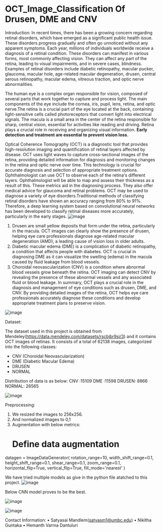 # OCT_Image_Classification Of Drusen, DME and CNV

Introduction:
In recent times, there has been a growing concern regarding retinal disorders, which have emerged as a significant public health issue. These disorders progress gradually and often go unnoticed without any apparent symptoms. Each year, millions of individuals worldwide receive a diagnosis of a retinal condition. These disorders can manifest in various forms, most commonly affecting vision. They can affect any part of the retina, leading to visual impairments, and in severe cases, blindness. Examples of retinal disorders include diabetic retinopathy, macular pucker, glaucoma, macular hole, age-related macular degeneration, drusen, central serous retinopathy, macular edema, vitreous traction, and optic nerve abnormalities.

The human eye is a complex organ responsible for vision, composed of several parts that work together to capture and process light. The main components of the eye include the cornea, iris, pupil, lens, retina, and optic nerve.The retina is a crucial part of the eye located at the back, containing light-sensitive cells called photoreceptors that convert light into electrical signals. The macula is a small area in the center of the retina responsible for sharp, central vision, essential for activities like reading and driving. Retina plays a crucial role in receiving and organizing visual information. **Early detection and treatment are essential to prevent vision loss.** 

Optical Coherence Tomography (OCT) is a diagnostic tool that provides high-resolution imaging and quantification of retinal layers affected by disease. OCT uses light waves to capture cross-sectional images of the retina, providing detailed information for diagnosis and monitoring changes in the retina and optic nerve over time. This technology is crucial for accurate diagnosis and selection of appropriate treatment options. Ophthalmologist can use OCT to observe each of the retina's different layers. Ophthalmologist will be able to map and assess their thickness as a result of this. These metrics aid in the diagnosing process. They also offer medical advice for glaucoma and retinal problems. OCT may be used to diagnose a variety of eye disorders.Traditional methods of classifying retinal disorders have shown an accuracy ranging from 80% to 91%. Therefore, a deep learning system based on convolutional neural networks has been developed to classify retinal diseases more accurately, particularly in the early stages.
![image](https://github.com/Satyasaimandlem/OCT_Image_Classification/assets/129209796/83cb61d2-b7d4-4942-bd86-b919160fcf77)

1. Drusen are small yellow deposits that form under the retina, particularly in the macula. OCT images can clearly show the presence of drusen, helping eye care professionals diagnose age-related macular degeneration (AMD), a leading cause of vision loss in older adults.
2. Diabetic macular edema (DME) is a complication of diabetic retinopathy, a condition that affects people with diabetes. OCT is crucial in diagnosing DME as it can visualize the swelling (edema) in the macula caused by fluid leakage from blood vessels.
3. Choroidal neovascularization (CNV) is a condition where abnormal blood vessels grow beneath the retina. OCT imaging can detect CNV by revealing the presence of these abnormal vessels and any associated fluid or blood leakage.
In summary, OCT plays a crucial role in the diagnosis and management of eye conditions such as drusen, DME, and CNV. By providing detailed images of the retina, OCT helps eye care professionals accurately diagnose these conditions and develop appropriate treatment plans to preserve vision.

![image](https://github.com/Satyasaimandlem/OCT_Image_Classification/assets/129209796/d5d22713-41ae-4b09-b7c3-e8a95a5883ff)

Dataset:

The dataset used in this project is obtained from Mendeley(https://data.mendeley.com/datasets/rscbjbr9sj/3) and it contains OCT images of retinas. It consists of a total of 62138 images, categorized into the following classes:
- CNV (Choroidal Neovascularization)
- DME (Diabetic Macular Edema)
- DRUSEN
- NORMAL

Distribution of data is as below:
CNV :15109
DME :11598
DRUSEN: 8866
NORMAL: 26565

![image](https://github.com/Satyasaimandlem/OCT_Image_Classification/assets/129209796/bdfdc494-ba14-478b-878a-d0f60077e6fb)

Preprocessing:
1. We resized the images to 256x256.
2. And normalized images to 0,1
3. Augmentation with below metrics:
   # Define data augmentation
datagen = ImageDataGenerator(
    rotation_range=10,
    width_shift_range=0.1,
    height_shift_range=0.1,
    shear_range=0.1,
    zoom_range=0.1,
    horizontal_flip=True,
    vertical_flip=True,
    fill_mode='nearest'
)



We have tried multiple models as give in the python file atatched to this project.
![image](https://github.com/Satyasaimandlem/OCT_Image_Classification/assets/129209796/8e2132f2-e8f6-4888-974f-39373bfefb76)

Below CNN model proves to be the best.

![image](https://github.com/Satyasaimandlem/OCT_Image_Classification/assets/129209796/e7ca4a24-c44c-4408-80aa-88d06e0c9441)

![image](https://github.com/Satyasaimandlem/OCT_Image_Classification/assets/129209796/29a7c08c-2221-42a7-a921-4068da6872be)




Contact Information:
•	Satyasai Mandlem(satyasm1@umbc.edu)
•	Nikitha Guntaka
•	Hemanth Varma Dantuluri



